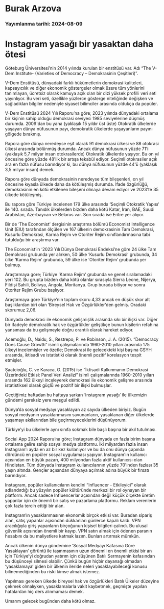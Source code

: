 # Burak Arzova

### Yayımlanma tarihi: 2024-08-09

# Instagram yasağı bir yasaktan daha ötesi

Göteburg Üniversitesi’nin 2014 yılında kurulan bir enstitüsü var. Adı “The V-Dem Institute- (Varieties of Democracy – Demokrasinin Çeşitleri)”.

V-Dem Enstitüsü, dünyadaki farklı hükümetlerin demokrasi kaliteleri, kapsayıcılık ve diğer ekonomik göstergeler olmak üzere tüm yönlerini tanımlayan, ücretsiz olarak kamuya açık olan bir dizi yüksek profilli veri seti yayınlıyor. Bu veri seti, özellikle yüzlerce gösterge niteliğinde değişken ve sağladıkları bilgiler nedeniyle siyaset bilimciler arasında oldukça da popüler.

V-Dem Enstitüsü 2024 Yılı Raporu’na göre; 2023 yılında dünyadaki ortalama bir kişinin sahip olduğu demokrasi seviyesi 1985 seviyelerine düşmüş durumda. 2009'dan bu yana (yaklaşık 15 yıldır üst üste) Otokratik ülkelerde yaşayan dünya nüfusunun payı, demokratik ülkelerde yaşayanların payını gölgede bırakmış.

Rapora göre dünya neredeyse eşit olarak 91 demokrasi ülkesi ve 88 otokrasi ülkesi arasında bölünmüş durumda. Ancak dünya nüfusunun yüzde 71'i (yaklaşık 5,7 milyar insan otokrasilerde) Otokratik ülkelerde yaşıyor. Bu on yıl öncesine göre yüzde 48'lik bir artışa tekabül ediyor. Seçimli otokrasiler açık ara en fazla nüfusu barındıyor ki, bu dünya nüfusunun yüzde 44'ü (yaklaşık 3,5 milyar insan) demek.

Rapora göre dünyada demokrasinin neredeyse tüm bileşenleri, on yıl öncesine kıyasla ülkede daha da kötüleşmiş durumda. İfade özgürlüğü, demokrasinin en kötü etkilenen bileşeni olmaya devam ediyor ve 2023'te 35 ülkede kötüleşmiş.

Bu rapora göre Türkiye incelenen 179 ülke arasında ‘Seçimli Otokratik Yapısı’ ile 140. sırada. Tanıdık ülkelerden bizden daha kötü Katar, İran, BAE, Suudi Arabistan, Azerbaycan ve Belarus var. Son sırada ise Eritre yer alıyor.

Bir de ‘The Economist’ dergisinin araştırma bölümü Economist Intelligence Unit (EIU) tarafından ölçülen ve 167 ülkenin demokrasinin Tam Demokrasi, Kusurlu Demokrasi, Karma Rejim ve Otoriter Rejim sınıflandırmasına tabi tutulduğu bir araştırma var.

The Economist’in ‘2023 Yılı Dünya Demokrasi Endeksi’ne göre 24 ülke Tam Demokrasi grubunda yer alırken, 50 ülke ‘Kusurlu Demokrasi’ grubunda, 34 ülke ‘Karma Rejim’ grubunda, 59 ülke ise ‘Otoriter Rejim’ grubunda yer bulmuş.

Araştırmaya göre; Türkiye ‘Karma Rejim’ grubunda ve genel sıralamadaki yeri 102. Bu grupta bizden daha kötü olanlar sırasıyla Sierra Leone, Nijerya, Fildişi Sahili, Bolivya, Angola, Moritanya. Grup burada bitiyor ve sonra Otoriter Rejim Grubu başlıyor.

Araştırmaya göre Türkiye’nin toplam skoru 4,33 ancak en düşük skor alt başlıklardan biri olan ‘Bireysel Hak ve Özgürlükler’den gelmiş. Oradaki skorumuz 2,06.

Dünyada demokrasi ile ekonomik gelişmişlik arasında sıkı bir ilişki var. Diğer bir ifadeyle demokratik hak ve özgürlükler geliştikçe bunun kişilerin refahına yansıması da bu gelişmeyle doğru orantılı olarak hareket ediyor.

Acemoğlu, D., Naidu, S., Restrepo, P. ve Robinson, J. A. (2015). “Democracy Does Cause Growth” isimli çalışmalarında 1960-2010 yılları arasında 175 ülkeyi incelemişler ve özetle; Demokrasi ile gelecekteki kişi başına GSYH arasında, iktisadi ve istatistiki olarak önemli pozitif korelasyon tespit etmişler.

Saatcioğlu, C. ve Karaca, O. (2015) ise “İktisadi Kalkınmanın Demokrasi Üzerindeki Etkisi: Panel Veri Analizi” isimli çalışmalarında 1960-2010 yılları arasında 162 ülkeyi inceleyerek demokrasi ile ekonomik gelişme arasında istatistiksel olarak güçlü̈ ve pozitif bir ilişki bulmuşlar.

Geçtiğimiz haftadan bu haftaya sarkan ‘Instagram yasağı’ ile ülkemizin gündemi gereksiz yere meşgul edildi.

Dünya’da sosyal medyayı yasaklayan az sayıda ülkeden biriyiz. Bugün sosyal medyanın yasaklanmasını savunanların, yasaklanan diğer ülkelerde yaşamayı akıllarından bile geçirmeyeceklerini düşünüyorum.

Türkiye’yi bu ülkelerle aynı sınıfa sokmak bile başlı başına bir akıl tutulması.

Social App 2024 Raporu’na göre; Instagram dünyada en fazla birim başına ortalama gelire sahip sosyal medya platformu. İki milyardan fazla insan Instagram'ı ayda en az bir kez kullanıyor ve bu da onu dünya çapında dördüncü en popüler sosyal uygulaması yapıyor. Instagram'ın kullanıcı açısından en büyük pazarı, 400 milyondan fazla aktif kullanıcısı olan Hindistan. Tüm dünyada Instagram kullanıcılarının yüzde 70'inden fazlası 35 yaşın altında. Gençler açısından dünyaya açılmak adına büyük bir fırsatı barındıyor.

Instagram, popüler kullanıcıların kendini “Influencer - Etkileyici” olarak adlandırdığı bu yüzyılın popüler kültüründe merkezi bir rol oynayan bir platform. Ancak sadece Influencerlar açısından değil küçük ölçekte üretim yapanlar için de önemli bir satış ve pazarlama platformu. Reklam verenlerin çok fazla tercih ettiği bir alan.

Instagram’ın yasaklanmasının ekonomik birçok etkisi var. Buradan sipariş alan, satış yapanlar açısından dükkanları günlerce kapalı kaldı. VPN aracılığıyla giriş yapanların birçoğunun kişisel bilgileri çalındı. Bu ulusal güvenlik açısından önemli bir kayıp. VPN satın almak için ödenen paranın hesabını da bu maliyetlere katmak lazım. Bunları artırmak mümkün.

Ancak ülkenin dünya gündemine ‘Sosyal Medyayı Kafasına Göre Yasaklayan’ görüntü ile taşınmasının uzun dönemli en önemli etkisi bir an için Türkiye’yi doğrudan yatırım için düşünen Batılı Sermayenin kafasından bu düşünceyi silmesi olabilir. Çünkü bugün hiçbir dayanağı olmadan ‘yasaklamaya’ giden bir ülkenin ileride neleri yasaklayabileceği konusu bilinemediğinden bu riski kimse almak istemez.

Yapılması gereken ülkede bireysel hak ve özgürlükleri Batılı Ülkeler düzeyine çekmek olmalıyken, yasaklamalarla vakit kaybetmek, geçmişte yapılan hatalardan hiç ders alınmaması demek.

Umarım gelecek bugünden daha kötü olmaz.













